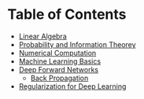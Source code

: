 Table of Contents 
====================

* [Linear Algebra](https://github.com/purvasingh96/Deep-learning-with-neural-networks/blob/master/Notes/Ch_1_Linear_algebra/Readme.md)
* [Probability and Information Theorey](https://github.com/purvasingh96/Deep-learning-with-neural-networks/blob/master/Notes/Ch_2_Probability_and_Information_Theorey/Readme.md)
* [Numerical Computation](https://github.com/purvasingh96/Deep-learning-with-neural-networks/blob/master/Notes/Ch_3_Numerical_Computation/ReadMe.md)
* [Machine Learning Basics](https://github.com/purvasingh96/Deep-learning-with-neural-networks/blob/master/Notes/Ch_4_Machine_Learning_Basics/ReadMe.md)
* [Deep Forward Networks](https://github.com/purvasingh96/Deep-learning-with-neural-networks/blob/master/Notes/Ch_5_Deep_Forward_Networks/ReadMe.md)
  * [Back Propagation](https://github.com/purvasingh96/Deep-learning-with-neural-networks/blob/master/Notes/Ch_5_Deep_Forward_Networks/Ch_5.1_Back_Propagation/Readme.md)
* [Regularization for Deep Learning](https://github.com/purvasingh96/Deep-learning-with-neural-networks/blob/master/Notes/Ch_6_Regularization_for_Deep_Learning/Readme.md)
